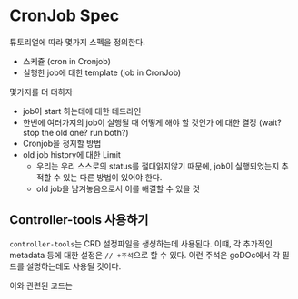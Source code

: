 # CronJob Spec

튜토리얼에 따라 몇가지 스펙을 정의한다.

- 스케쥴 (cron in Cronjob)
- 실행한 job에 대한 template (job in CronJob)

몇가지를 더 더하자

- job이 start 하는데에 대한 데드라인
- 한번에 여러가지의 job이 실행될 때 어떻게 해야 할 것인가 에 대한 결정 (wait? stop the old one? run both?)
- Cronjob을 정지할 방법
- old job history에 대한 Limit
    - 우리는 우리 스스로의 status를 절대읽지않기 때문에, job이 실행되었는지 추적할 수 있는 다른 방법이 있어야 한다.
    - old job을 남겨놓음으로서 이를 해결할 수 있을 것

## Controller-tools 사용하기

`controller-tools`는 CRD 설정파일을 생성하는데 사용된다. 이떄, 각 추가적인 metadata 등에 대한 설정은 `// +주석`으로 할 수 있다. 이런 주석은 goDOc에서 각 필드를 설명하는데도 사용될 것이다. 

이와 관련된 코드는 